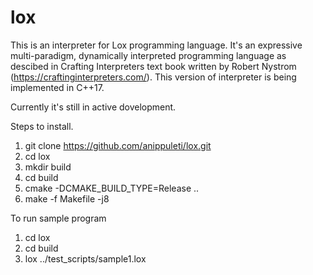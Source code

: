 # lox
This is an interpreter for Lox programming language. It's an expressive multi-paradigm, dynamically interpreted programming language as descibed in Crafting Interpreters text book written by Robert Nystrom (https://craftinginterpreters.com/). This version of interpreter is being implemented in C++17.

Currently it's still in active dovelopment.

Steps to install.
  1. git clone https://github.com/anippuleti/lox.git
  2. cd lox
  3. mkdir build
  4. cd build
  5. cmake -DCMAKE_BUILD_TYPE=Release ..
  6. make -f Makefile -j8
  
To run sample program
  1. cd lox
  2. cd build
  3. lox ../test_scripts/sample1.lox
